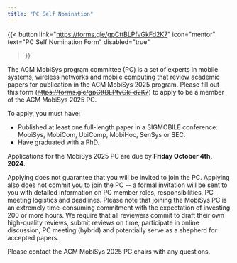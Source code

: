 ```yaml
---
title: "PC Self Nomination"
---
```


{{< button
    link="https://forms.gle/gpCttBLPfvGkFd2K7" 
    icon="mentor"
    text="PC Self Nomination Form" 
    disabled="true"
>}}

The ACM MobiSys program committee (PC) is a set of experts in mobile systems, wireless networks and mobile computing that review academic papers for publication in the ACM MobiSys 2025 program. Please fill out this form (~~https://forms.gle/gpCttBLPfvGkFd2K7~~) to apply to be a member of the ACM MobiSys 2025 PC. 

To apply, you must have:
- Published at least one full-length paper in a SIGMOBILE conference: MobiSys, MobiCom, UbiComp, MobiHoc, SenSys or SEC. 
- Have graduated with a PhD.

Applications for the MobiSys 2025 PC are due by **Friday October 4th, 2024**.

Applying does not guarantee that you will be invited to join the PC. Applying also does not commit you to join the PC -- a formal invitation will be sent to you with detailed information on PC member roles, responsibilities, PC meeting logistics and deadlines. Please note that joining the MobiSys PC is an extremely time-consuming commitment with the expectation of investing 200 or more hours. We require that all reviewers commit to draft their own high-quality reviews, submit reviews on time, participate in online discussion, PC meeting (hybrid) and potentially serve as a shepherd for accepted papers. 

Please contact the ACM MobiSys 2025 PC chairs with any questions.